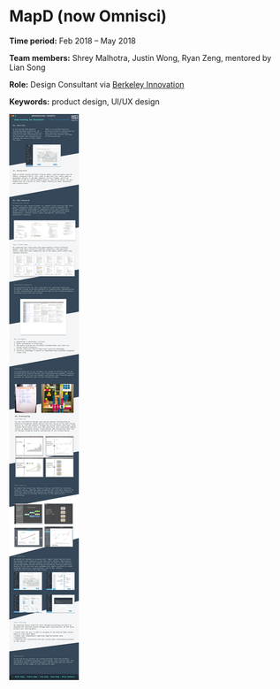 # MapD (now Omnisci)

**Time period:** Feb 2018 – May 2018

**Team members:** Shrey Malhotra, Justin Wong, Ryan Zeng, mentored by Lian Song

**Role:** Design Consultant via [Berkeley Innovation](https://www.berkeleyinnovation.org/about-us) 

**Keywords:** product design, UI/UX design


![case study](casestudy.png)

